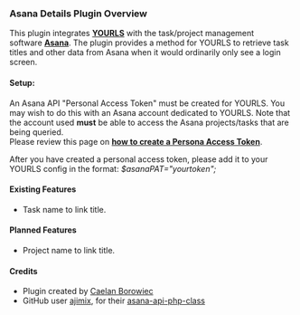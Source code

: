 ### Asana Details Plugin Overview

This plugin integrates [**YOURLS**](http://yourls.org/) with the task/project management software [**Asana**](https://asana.com/product). The plugin provides a method for YOURLS to retrieve task titles and other data from Asana when it would ordinarily only see a login screen.

#### Setup:

An Asana API "Personal Access Token" must be created for YOURLS. You may wish to do this with an Asana account dedicated to YOURLS. Note that the account used **must** be able to access the Asana projects/tasks that are being queried.  
Please review this page on [**how to create a Persona Access Token**](https://asana.com/guide/help/api/api#gl-access-tokens).

After you have created a personal access token, please add it to your YOURLS config in the format: _$asanaPAT="yourtoken";_

#### Existing Features

- Task name to link title.

#### Planned Features

- Project name to link title.

#### Credits

- Plugin created by [Caelan Borowiec](https://github.com/CaelanBorowiec)
- GitHub user [ajimix](https://github.com/ajimix), for their [asana-api-php-class](https://github.com/ajimix/asana-api-php-class)
